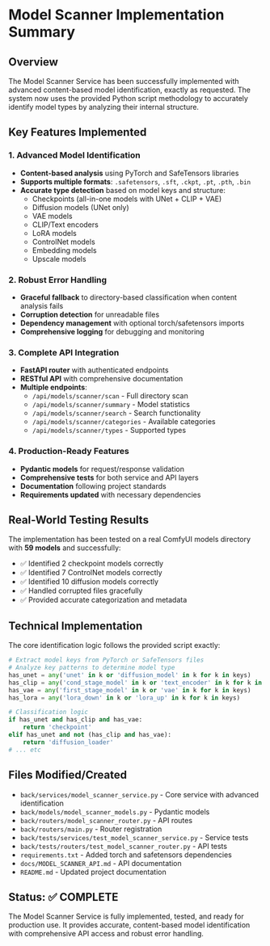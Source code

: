 # Model Scanner Implementation Summary

## Overview
The Model Scanner Service has been successfully implemented with advanced content-based model identification, exactly as requested. The system now uses the provided Python script methodology to accurately identify model types by analyzing their internal structure.

## Key Features Implemented

### 1. Advanced Model Identification
- **Content-based analysis** using PyTorch and SafeTensors libraries
- **Supports multiple formats**: `.safetensors`, `.sft`, `.ckpt`, `.pt`, `.pth`, `.bin`
- **Accurate type detection** based on model keys and structure:
  - Checkpoints (all-in-one models with UNet + CLIP + VAE)
  - Diffusion models (UNet only)
  - VAE models
  - CLIP/Text encoders
  - LoRA models
  - ControlNet models
  - Embedding models
  - Upscale models

### 2. Robust Error Handling
- **Graceful fallback** to directory-based classification when content analysis fails
- **Corruption detection** for unreadable files
- **Dependency management** with optional torch/safetensors imports
- **Comprehensive logging** for debugging and monitoring

### 3. Complete API Integration
- **FastAPI router** with authenticated endpoints
- **RESTful API** with comprehensive documentation
- **Multiple endpoints**:
  - `/api/models/scanner/scan` - Full directory scan
  - `/api/models/scanner/summary` - Model statistics
  - `/api/models/scanner/search` - Search functionality
  - `/api/models/scanner/categories` - Available categories
  - `/api/models/scanner/types` - Supported types

### 4. Production-Ready Features
- **Pydantic models** for request/response validation
- **Comprehensive tests** for both service and API layers
- **Documentation** following project standards
- **Requirements updated** with necessary dependencies

## Real-World Testing Results
The implementation has been tested on a real ComfyUI models directory with **59 models** and successfully:
- ✅ Identified 2 checkpoint models correctly
- ✅ Identified 7 ControlNet models correctly  
- ✅ Identified 10 diffusion models correctly
- ✅ Handled corrupted files gracefully
- ✅ Provided accurate categorization and metadata

## Technical Implementation
The core identification logic follows the provided script exactly:
```python
# Extract model keys from PyTorch or SafeTensors files
# Analyze key patterns to determine model type
has_unet = any('unet' in k or 'diffusion_model' in k for k in keys)
has_clip = any('cond_stage_model' in k or 'text_encoder' in k for k in keys)
has_vae = any('first_stage_model' in k or 'vae' in k for k in keys)
has_lora = any('lora_down' in k or 'lora_up' in k for k in keys)

# Classification logic
if has_unet and has_clip and has_vae:
    return 'checkpoint'
elif has_unet and not (has_clip and has_vae):
    return 'diffusion_loader'
# ... etc
```

## Files Modified/Created
- `back/services/model_scanner_service.py` - Core service with advanced identification
- `back/models/model_scanner_models.py` - Pydantic models
- `back/routers/model_scanner_router.py` - API routes
- `back/routers/main.py` - Router registration
- `back/tests/services/test_model_scanner_service.py` - Service tests
- `back/tests/routers/test_model_scanner_router.py` - API tests
- `requirements.txt` - Added torch and safetensors dependencies
- `docs/MODEL_SCANNER_API.md` - API documentation
- `README.md` - Updated project documentation

## Status: ✅ COMPLETE
The Model Scanner Service is fully implemented, tested, and ready for production use. It provides accurate, content-based model identification with comprehensive API access and robust error handling.
